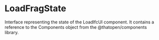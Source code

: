 # LoadFragState

Interface representing the state of the LoadIfcUI component. It contains a reference to the Components object from the @thatopen/components library.
